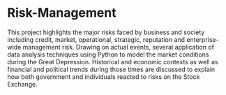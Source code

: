 # Risk-Management
This project highlights the major risks faced by business and society including credit, market, operational, strategic, reputation and enterprise-wide management risk. Drawing on actual events, several application of data analysis techniques using Python to model the market conditions during the Great Depression. Historical and economic contexts as well as financial and political trends during those times are discussed to explain how both government and individuals reacted to risks on the Stock Exchange.

